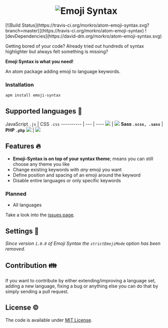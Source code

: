 <h1 align="center"><img src="https://rawgit.com/morkro/atom-emoji-syntax/master/resources/emoji-syntax-logo.svg" alt="Emoji Syntax"></h1>
[![Build Status](https://travis-ci.org/morkro/atom-emoji-syntax.svg?branch=master)](https://travis-ci.org/morkro/atom-emoji-syntax) ![devDependencies](https://david-dm.org/morkro/atom-emoji-syntax.svg)

Getting bored of your code? Already tried out hundreds of syntax highlighter but always felt something is missing?

**Emoji Syntax is what you need!**

An atom package adding emoji to language keywords.

### Installation

```
apm install emoji-syntax
```

## Supported languages :microphone:

JavaScript `.js` | CSS `.css`
---------- | --- | ----
<img src='https://cdn.rawgit.com/morkro/atom-emoji-syntax/master/resources/javascript-preview.png'> | <img src='https://cdn.rawgit.com/morkro/atom-emoji-syntax/master/resources/css-preview.png'>
**Sass `.scss, .sass`** | **PHP `.php`**
<img src='https://cdn.rawgit.com/morkro/atom-emoji-syntax/master/resources/scss-preview.png'> | <img src='https://cdn.rawgit.com/morkro/atom-emoji-syntax/master/resources/php-preview.png'>

## Features :fire:

- **Emoji-Syntax is on top of your syntax theme**; means you can still choose any theme you like
- Change existing keywords with *any* emoji you want
- Define position and spacing of an emoji around the keyword
- Disable entire languages or only specific keywords

### Planned

- All languages


Take a look into the [issues page](https://github.com/morkro/atom-emoji-syntax/labels/feature).

## Settings :wrench:

_Since version `1.0.0` of Emoji Syntax the `strictEmojiMode` option has been removed._

## Contribution :family:

If you want to contribute by either extending/improving a language set, adding a new language, fixing a bug or anything else you can do that by simply sending a pull request.

## License :copyright:
The code is available under [MIT License](https://github.com/morkro/atom-emoji-syntax/blob/master/LICENSE.md).
